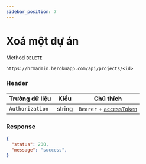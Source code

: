 ```yaml
---
sidebar_position: 7
---
```


# Xoá một dự án

Method **`DELETE`**

```shell
https://hrmadmin.herokuapp.com/api/projects/<id>
```
### Header

| Trường dữ liệu  | Kiểu   | Chú thích                                   |
| --------------- | ------ | ------------------------------------------- |
| `Authorization` | string | `Bearer` + [`accessToken`](../access-token.md) |

### Response
```json
{
  "status": 200,
  "message": "success",
}
```

